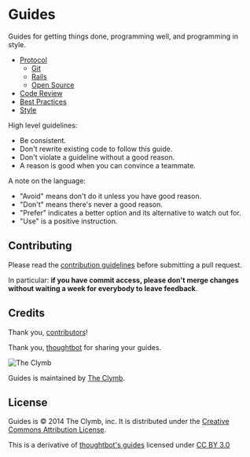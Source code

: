 Guides
======

Guides for getting things done, programming well, and programming in style.

* [Protocol](/protocol)
  * [Git](/protocol/git)
  * [Rails](/protocol/rails)
  * [Open Source](/protocol/open-source)
* [Code Review](/code-review)
* [Best Practices](/best-practices)
* [Style](/style)

High level guidelines:

* Be consistent.
* Don't rewrite existing code to follow this guide.
* Don't violate a guideline without a good reason.
* A reason is good when you can convince a teammate.

A note on the language:

* "Avoid" means don't do it unless you have good reason.
* "Don't" means there's never a good reason.
* "Prefer" indicates a better option and its alternative to watch out for.
* "Use" is a positive instruction.

Contributing
------------

Please read the [contribution guidelines] before submitting a pull request.

In particular: **if you have commit access, please don't merge changes without
waiting a week for everybody to leave feedback**.

[contribution guidelines]: /CONTRIBUTING.md

Credits
-------

Thank you, [contributors](https://github.com/theclymb/guides/graphs/contributors)!

Thank you, [thoughtbot](http://github.com/thoughtbot/guides) for sharing your guides.

![The Clymb](https://s3.amazonaws.com/clymb/logos/theclymb200x250.png)

Guides is maintained by [The Clymb](http://theclymb.com).

License
-------

Guides is © 2014 The Clymb, inc. It is distributed under the [Creative Commons
Attribution License](http://creativecommons.org/licenses/by/3.0/).

This is a derivative of [thoughtbot's guides](https://github.com/thoughtbot/guides)
licensed under [CC BY 3.0](http://creativecommons.org/licenses/by/3.0/)


